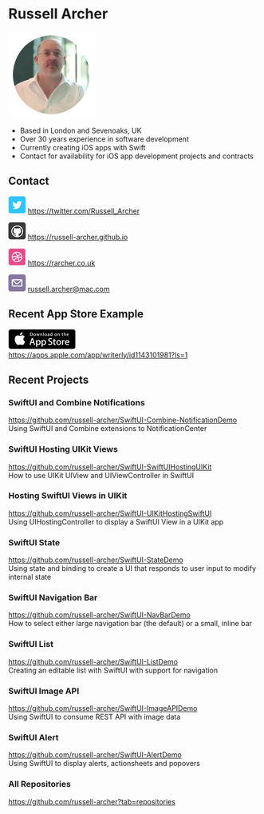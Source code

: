 # Russell Archer

![](./images/profile.png)

* Based in London and Sevenoaks, UK
* Over 30 years experience in software development
* Currently creating iOS apps with Swift
* Contact for availability for iOS app development projects and contracts


## Contact
![](./images/twitter.png) https://twitter.com/Russell_Archer

![](./images/github.png) https://russell-archer.github.io

![](./images/web.png) https://rarcher.co.uk

![](./images/email.png) russell.archer@mac.com


## Recent App Store Example
![](./images/download.png)<br/>
https://apps.apple.com/app/writerly/id1143101981?ls=1


## Recent Projects

### SwiftUI and Combine Notifications
https://github.com/russell-archer/SwiftUI-Combine-NotificationDemo<br/>
Using SwiftUI and Combine extensions to NotificationCenter

### SwiftUI Hosting UIKit Views
https://github.com/russell-archer/SwiftUI-SwiftUIHostingUIKit<br/>
How to use UIKit UIView and UIViewController in SwiftUI

### Hosting SwiftUI Views in UIKit
https://github.com/russell-archer/SwiftUI-UIKitHostingSwiftUI<br/>
Using UIHostingController to display a SwiftUI View in a UIKit app

### SwiftUI State
https://github.com/russell-archer/SwiftUI-StateDemo<br/>
Using state and binding to create a UI that responds to user input to modify internal state

### SwiftUI Navigation Bar
https://github.com/russell-archer/SwiftUI-NavBarDemo<br/>
How to select either large navigation bar (the default) or a small, inline bar

### SwiftUI List
https://github.com/russell-archer/SwiftUI-ListDemo<br/>
Creating an editable list with SwiftUI with support for navigation

### SwiftUI Image API
https://github.com/russell-archer/SwiftUI-ImageAPIDemo<br/>
Using SwiftUI to consume REST API with image data

### SwiftUI Alert
https://github.com/russell-archer/SwiftUI-AlertDemo<br/>
Using SwiftUI to display alerts, actionsheets and popovers

### All Repositories
https://github.com/russell-archer?tab=repositories
